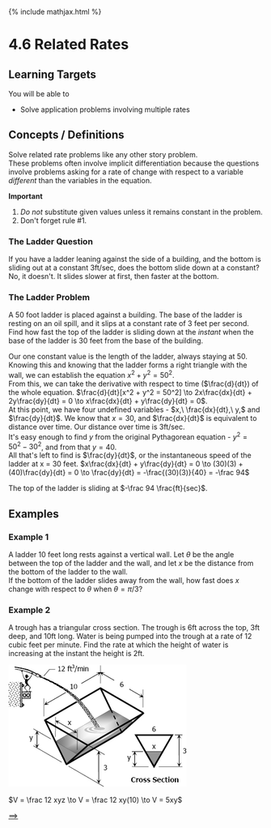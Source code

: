 {% include mathjax.html %}

# 4.6 Related Rates

## Learning Targets

You will be able to
- Solve application problems involving multiple rates

## Concepts / Definitions

Solve related rate problems like any other story problem.<br>
These problems often involve implicit differentiation because the questions involve problems asking for a rate of change with respect to a variable _different_ than the variables in the equation.

**Important**
 1. _Do not_ substitute given values unless it remains constant in the problem.
 2. Don't forget rule #1.

### The Ladder Question
If you have a ladder leaning against the side of a building, and the bottom is sliding out at a constant 3ft/sec, does the bottom slide down at a constant?<br>
No, it doesn't. It slides slower at first, then faster at the bottom.

### The Ladder Problem
A 50 foot ladder is placed against a building. The base of the ladder is resting on an oil spill, and it slips at a constant rate of 3 feet per second. Find how fast the top of the ladder is sliding down at the _instant_ when the base of the ladder is 30 feet from the base of the building.

Our one constant value is the length of the ladder, always staying at 50. Knowing this and knowing that the ladder forms a right triangle with the wall, we can establish the equation $x^2 + y^2 = 50^2$.<br>
From this, we can take the derivative with respect to time ($\frac{d}{dt}) of the whole equation. $\frac{d}{dt}[x^2 + y^2 = 50^2] \to 2x\frac{dx}{dt} + 2y\frac{dy}{dt} = 0 \to x\frac{dx}{dt} + y\frac{dy}{dt} = 0$.<br>
At this point, we have four undefined variables - $x,\ \frac{dx}{dt},\ y,$ and $\frac{dy}{dt}$. We know that $x = 30$, and $\frac{dx}{dt}$ is equivalent to distance over time. Our distance over time is 3ft/sec.<br>
It's easy enough to find $y$ from the original Pythagorean equation - $y^2 = 50^2 - 30^2$, and from that $y = 40$.<br>
All that's left to find is $\frac{dy}{dt}$, or the instantaneous speed of the ladder at x = 30 feet. $x\frac{dx}{dt} + y\frac{dy}{dt} = 0 \to (30)(3) + (40)\frac{dy}{dt} = 0 \to \frac{dy}{dt} = -\frac{(30)(3)}{40} = -\frac 94$

The top of the ladder is sliding at $-\frac 94 \frac{ft}{sec}$.

## Examples

### Example 1
A ladder 10 feet long rests against a vertical wall. Let $\theta$ be the angle between the top of the ladder and the wall, and let $x$ be the distance from the bottom of the ladder to the wall.<br>
If the bottom of the ladder slides away from the wall, how fast does $x$ change with respect to $\theta$ when $\theta = \pi / 3$?

### Example 2
A trough has a triangular cross section. The trough is 6ft across the top, 3ft deep, and 10ft long. Water is being pumped into the trough at a rate of 12 cubic feet per minute. Find the rate at which the height of water is increasing at the instant the height is 2ft.

![Trough problem](../assets/calculus/4-6-related-rates_1.jpg)

$V = \frac 12 xyz \to V = \frac 12 xy(10) \to V = 5xy$

[==>](4.7.md)

